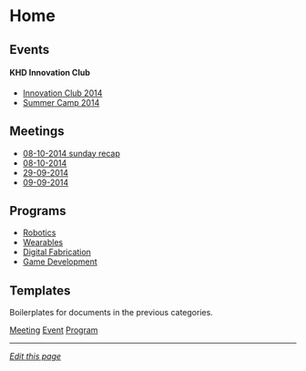 # Home

## Events


#### KHD Innovation Club
* [Innovation Club 2014](events/innovation-club-2014)
* [Summer Camp 2014](events/summer-camp-2014.md)

## Meetings
* [08-10-2014 sunday recap](meetings/26-10-2014.md)
* [08-10-2014](meetings/08-10-2014.md)
* [29-09-2014](meetings/29-09-2014.md)
* [09-09-2014](meetings/09-09-2014.md)

## Programs
* [Robotics](programs/robotics.md)
* [Wearables](programs/wearables.md)
* [Digital Fabrication](programs/digital-fabrication.md)
* [Game Development](programs/game-development.md)

## Templates

Boilerplates for documents in the previous categories.

[Meeting](templates/meeting.md)
[Event](templates/event.md)
[Program](templates/program.md)

------
*[Edit this page](https://github.com/KidsHackDay/wiki/edit/gh-pages/index.md)*
